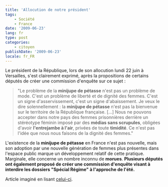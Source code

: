 ```yaml
---
title: 'Allocution de notre président'
tags:
    - Société
    - France
date: '2009-06-23'
lang: fr
type: post
categories:
    - citoyen
publishDate: '2009-06-23'
locale: fr_FR
---
```


Le président de la République, lors de son allocution lundi 22 juin à Versailles, s'est clairement exprimé, après la propositions de certains députés de créer une commission d'enquête sur ce sujet&nbsp;:

> "Le problème de la **minijupe de pétasse** n'est pas un problème de mode. C'est un problème de liberté et de dignité des femmes. C'est un signe d'asservissement, c'est un signe d'abaissement. Je veux le dire solennellement&nbsp;: la **minijupe de pétasse** n'est pas la bienvenue sur le territoire de la République française. […] Nous ne pouvons accepter dans notre pays des femmes prisonnières derrière un stéréotype féminin imposé par des **médias sans scrupules**, obligées d'avoir **l'entrejambe à l'air**, privées de toute **timidité**. Ce n'est pas l'idée que nous nous faisons de la dignité des femmes."

L'existence de la **minijupe de pétasse** en France n'est pas nouvelle, mais son adoption par une nouvelle génération de femmes plus présentes dans l'espace public marque un développement relatif de cette pratique. Marginale, elle concerne un nombre inconnu de **morues**. **Plusieurs députés ont également proposé de créer une commission d'enquête visant à interdire les dossiers "Spécial Régime" à l'approche de l'été.**

Article imaginé en lisant [celui-ci](http://www.lemonde.fr/societe/article/2009/06/23/pour-nicolas-sarkozy-ce-n-est-pas-un-probleme-religieux_1210262_3224.html).